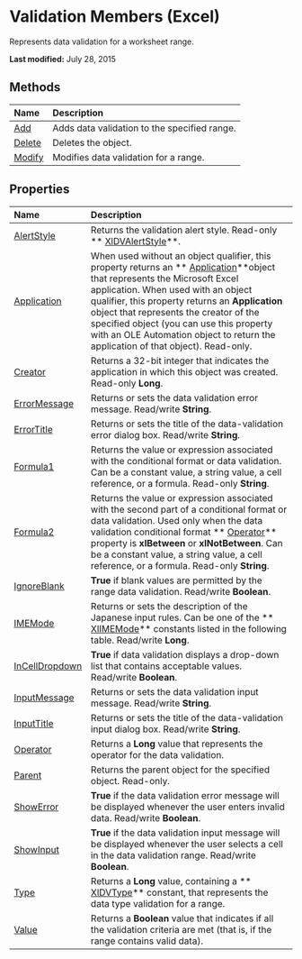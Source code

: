 
# Validation Members (Excel)
Represents data validation for a worksheet range.

 **Last modified:** July 28, 2015


## Methods



|**Name**|**Description**|
|:-----|:-----|
| [Add](e02c9d5e-dbb1-7d37-d112-0c60e7a7ff03.md)|Adds data validation to the specified range.|
| [Delete](547f318e-3eed-85aa-8445-c5d56673ff25.md)|Deletes the object.|
| [Modify](4f6b435a-6ca6-8953-1bde-549b0bdc1774.md)|Modifies data validation for a range.|

## Properties



|**Name**|**Description**|
|:-----|:-----|
| [AlertStyle](de844f58-be45-c4a6-af49-67f669abb626.md)|Returns the validation alert style. Read-only  ** [XlDVAlertStyle](fd64927c-fc34-1561-4f6a-378ecfb7a7c9.md)**.|
| [Application](a332399a-3112-a3b8-905f-163437f6e195.md)|When used without an object qualifier, this property returns an  ** [Application](19b73597-5cf9-4f56-8227-b5211f657f6f.md)**object that represents the Microsoft Excel application. When used with an object qualifier, this property returns an  **Application** object that represents the creator of the specified object (you can use this property with an OLE Automation object to return the application of that object). Read-only.|
| [Creator](664abd2c-550e-bb5e-877a-db7dc43a5c52.md)|Returns a 32-bit integer that indicates the application in which this object was created. Read-only  **Long**.|
| [ErrorMessage](e5708bb8-7929-9e69-f020-567c4f6fc67d.md)|Returns or sets the data validation error message. Read/write  **String**.|
| [ErrorTitle](bafa328c-9f2f-3bb3-be61-5772e28fed47.md)|Returns or sets the title of the data-validation error dialog box. Read/write  **String**.|
| [Formula1](a6d69fd0-231a-8eb7-4a31-67ac29e10efe.md)|Returns the value or expression associated with the conditional format or data validation. Can be a constant value, a string value, a cell reference, or a formula. Read-only  **String**.|
| [Formula2](937e2a16-9d25-cf2e-5b6a-786db918a60a.md)|Returns the value or expression associated with the second part of a conditional format or data validation. Used only when the data validation conditional format  ** [Operator](1e21c1e5-4210-7a15-3b8f-d016e35be857.md)** property is **xlBetween** or **xlNotBetween**. Can be a constant value, a string value, a cell reference, or a formula. Read-only  **String**.|
| [IgnoreBlank](91913061-9cc7-8e96-11c3-67d7b84e2e25.md)| **True** if blank values are permitted by the range data validation. Read/write **Boolean**.|
| [IMEMode](0bb1ebc8-257f-b3e0-11d1-b50575e9f86c.md)|Returns or sets the description of the Japanese input rules. Can be one of the  ** [XlIMEMode](846620f7-6d41-5b53-cc5b-1985a95c173d.md)** constants listed in the following table. Read/write **Long**.|
| [InCellDropdown](019cf85b-831f-38f0-ea69-a30066acf30e.md)| **True** if data validation displays a drop-down list that contains acceptable values. Read/write **Boolean**.|
| [InputMessage](cef219c7-4fb2-128c-b091-170f63f70a98.md)|Returns or sets the data validation input message. Read/write  **String**.|
| [InputTitle](77e6bb8b-1fc2-084c-69b7-31b07f8145d3.md)|Returns or sets the title of the data-validation input dialog box. Read/write  **String**.|
| [Operator](1e21c1e5-4210-7a15-3b8f-d016e35be857.md)|Returns a  **Long** value that represents the operator for the data validation.|
| [Parent](d89954da-a334-e1ea-5dda-2b06e0c44b6e.md)|Returns the parent object for the specified object. Read-only.|
| [ShowError](19f7e431-6a6a-d8ed-98fe-c931cfb95498.md)| **True** if the data validation error message will be displayed whenever the user enters invalid data. Read/write **Boolean**.|
| [ShowInput](8760c403-c982-4cbd-6211-cb8b1c83bc91.md)| **True** if the data validation input message will be displayed whenever the user selects a cell in the data validation range. Read/write **Boolean**.|
| [Type](77c7a82b-2bfc-3eff-9cef-4a0ea2ad7e13.md)|Returns a  **Long** value, containing a ** [XlDVType](ef454aba-4c36-1431-fcb0-eb2ee679ac2d.md)** constant, that represents the data type validation for a range.|
| [Value](8c1e3946-ea57-4aa7-5f1d-be9e6a2c8f77.md)|Returns a  **Boolean** value that indicates if all the validation criteria are met (that is, if the range contains valid data).|
